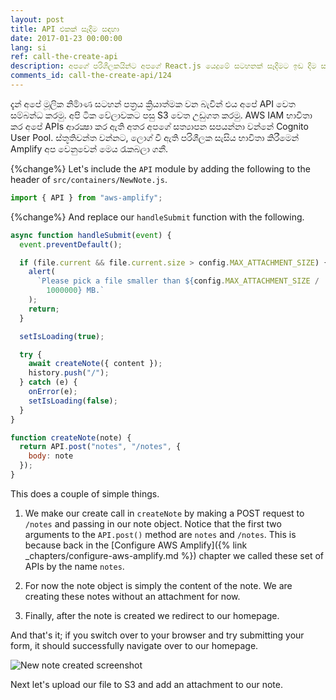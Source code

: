 ```yaml
---
layout: post
title: API එකක් සෑදීම සඳහා
date: 2017-01-23 00:00:00
lang: si
ref: call-the-create-api
description: අපගේ පරිශීලකයින්ට අපගේ React.js යෙදුමේ සටහනක් සෑදීමට ඉඩ දීම සඳහා, අපි අපගේ පෝරමය serverless API backend සමඟ සම්බන්ධ කළ යුතුයි. මේ සඳහා අපි භාවිතා කිරීමට යන්නේ AWS Amplify's API මොඩියුලය.
comments_id: call-the-create-api/124
---
```


දැන් අපේ මූලික නිර්‍මාණ සටහන් පත්‍රය ක්‍රියාත්මක වන බැවින් එය අපේ API වෙත සම්බන්ධ කරමු. අපි ටික වේලාවකට පසු S3 වෙත උඩුගත කරමු. AWS IAM භාවිතා කර අපේ APIs ආරක්‍ෂා කර ඇති අතර අපගේ සත්‍යාපන සපයන්නා වන්නේ Cognito User Pool. ස්තූතිවන්ත වන්නට, ලොග් වී ඇති පරිශීලක සැසිය භාවිතා කිරීමෙන් Amplify අප වෙනුවෙන් මෙය රැකබලා ගනී.

{%change%} Let's include the `API` module by adding the following to the header of `src/containers/NewNote.js`.

``` javascript
import { API } from "aws-amplify";
```

{%change%} And replace our `handleSubmit` function with the following.

``` javascript
async function handleSubmit(event) {
  event.preventDefault();

  if (file.current && file.current.size > config.MAX_ATTACHMENT_SIZE) {
    alert(
      `Please pick a file smaller than ${config.MAX_ATTACHMENT_SIZE /
        1000000} MB.`
    );
    return;
  }

  setIsLoading(true);

  try {
    await createNote({ content });
    history.push("/");
  } catch (e) {
    onError(e);
    setIsLoading(false);
  }
}

function createNote(note) {
  return API.post("notes", "/notes", {
    body: note
  });
}
```

This does a couple of simple things.

1. We make our create call in `createNote` by making a POST request to `/notes` and passing in our note object. Notice that the first two arguments to the `API.post()` method are `notes` and `/notes`. This is because back in the [Configure AWS Amplify]({% link _chapters/configure-aws-amplify.md %}) chapter we called these set of APIs by the name `notes`.

2. For now the note object is simply the content of the note. We are creating these notes without an attachment for now.

3. Finally, after the note is created we redirect to our homepage.

And that's it; if you switch over to your browser and try submitting your form, it should successfully navigate over to our homepage.

![New note created screenshot](/assets/new-note-created.png)

Next let's upload our file to S3 and add an attachment to our note.
